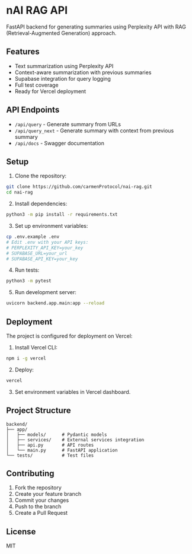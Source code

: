# nAI RAG API

FastAPI backend for generating summaries using Perplexity API with RAG (Retrieval-Augmented Generation) approach.

## Features

- Text summarization using Perplexity API
- Context-aware summarization with previous summaries
- Supabase integration for query logging
- Full test coverage
- Ready for Vercel deployment

## API Endpoints

- `/api/query` - Generate summary from URLs
- `/api/query_next` - Generate summary with context from previous summary
- `/api/docs` - Swagger documentation

## Setup

1. Clone the repository:
```bash
git clone https://github.com/carmenProtocol/nai-rag.git
cd nai-rag
```

2. Install dependencies:
```bash
python3 -m pip install -r requirements.txt
```

3. Set up environment variables:
```bash
cp .env.example .env
# Edit .env with your API keys:
# PERPLEXITY_API_KEY=your_key
# SUPABASE_URL=your_url
# SUPABASE_API_KEY=your_key
```

4. Run tests:
```bash
python3 -m pytest
```

5. Run development server:
```bash
uvicorn backend.app.main:app --reload
```

## Deployment

The project is configured for deployment on Vercel:

1. Install Vercel CLI:
```bash
npm i -g vercel
```

2. Deploy:
```bash
vercel
```

3. Set environment variables in Vercel dashboard.

## Project Structure

```
backend/
├── app/
│   ├── models/      # Pydantic models
│   ├── services/    # External services integration
│   ├── api.py       # API routes
│   └── main.py      # FastAPI application
└── tests/           # Test files
```

## Contributing

1. Fork the repository
2. Create your feature branch
3. Commit your changes
4. Push to the branch
5. Create a Pull Request

## License

MIT 